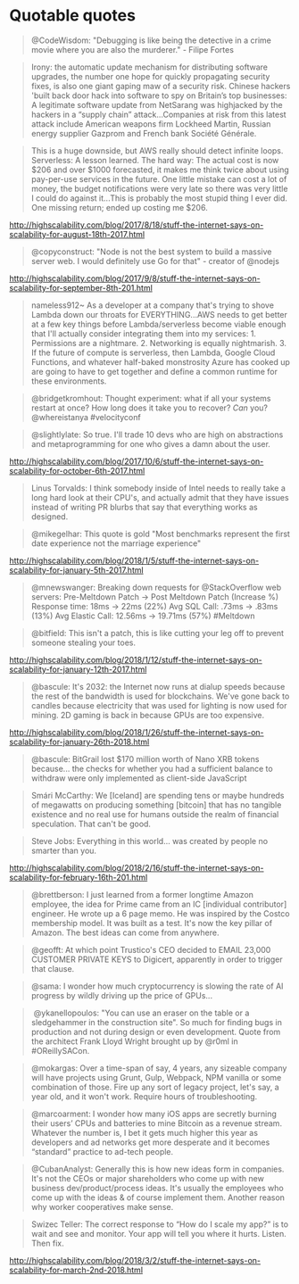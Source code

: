 # Quotable quotes

> @CodeWisdom: "Debugging is like being the detective in a crime movie where you are also the murderer." - Filipe Fortes

> Irony: the automatic update mechanism for distributing software upgrades, the number one hope for quickly propagating security fixes, is also one giant gaping maw of a security risk. Chinese hackers 'built back door hack into software to spy on Britain’s top businesses: A legitimate software update from NetSarang was highjacked by the hackers in a “supply chain” attack...Companies at risk from this latest attack include American weapons firm Lockheed Martin, Russian energy supplier Gazprom and French bank Société Générale.

> This is a huge downside, but AWS really should detect infinite loops. Serverless: A lesson learned. The hard way: The actual cost is now $206 and over $1000 forecasted, it makes me think twice about using pay-per-use services in the future. One little mistake can cost a lot of money, the budget notifications were very late so there was very little I could do against it...This is probably the most stupid thing I ever did. One missing return; ended up costing me $206.

http://highscalability.com/blog/2017/8/18/stuff-the-internet-says-on-scalability-for-august-18th-2017.html

> @copyconstruct: "Node is not the best system to build a massive server web. I would definitely use Go for that" - creator of @nodejs

http://highscalability.com/blog/2017/9/8/stuff-the-internet-says-on-scalability-for-september-8th-201.html

> nameless912~ As a developer at a company that's trying to shove Lambda down our throats for EVERYTHING...AWS needs to get better at a few key things before Lambda/serverless become viable enough that I'll actually consider integrating them into my services: 1. Permissions are a nightmare. 2. Networking is equally nightmarish. 3. If the future of compute is serverless, then Lambda, Google Cloud Functions, and whatever half-baked monstrosity Azure has cooked up are going to have to get together and define a common runtime for these environments.

> @bridgetkromhout: Thought experiment: what if all your systems restart at once? How long does it take you to recover? *Can* you? @whereistanya #velocityconf

> @slightlylate: So true. I'll trade 10 devs who are high on abstractions and metaprogramming for one who gives a damn about the user.

http://highscalability.com/blog/2017/10/6/stuff-the-internet-says-on-scalability-for-october-6th-2017.html

> Linus Torvalds: I think somebody inside of Intel needs to really take a long hard look at their CPU's, and actually admit that they have issues instead of writing PR blurbs that say that everything works as designed.

> @mikegelhar: This quote is gold "Most benchmarks represent the first date experience not the marriage experience"

http://highscalability.com/blog/2018/1/5/stuff-the-internet-says-on-scalability-for-january-5th-2017.html

> @mnewswanger: Breaking down requests for @StackOverflow web servers: Pre-Meltdown Patch -> Post Meltdown Patch (Increase %) Response time: 18ms -> 22ms (22%) Avg SQL Call: .73ms -> .83ms (13%) Avg Elastic Call: 12.56ms -> 19.71ms (57%) #Meltdown

> @bitfield: This isn't a patch, this is like cutting your leg off to prevent someone stealing your toes.

http://highscalability.com/blog/2018/1/12/stuff-the-internet-says-on-scalability-for-january-12th-2017.html

> @bascule: It's 2032: the Internet now runs at dialup speeds because the rest of the bandwidth is used for blockchains. We've gone back to candles because electricity that was used for lighting is now used for mining. 2D gaming is back in because GPUs are too expensive.

http://highscalability.com/blog/2018/1/26/stuff-the-internet-says-on-scalability-for-january-26th-2018.html

> @bascule: BitGrail lost $170 million worth of Nano XRB tokens because... the checks for whether you had a sufficient balance to withdraw were only implemented as client-side JavaScript

> Smári McCarthy: We [Iceland] are spending tens or maybe hundreds of megawatts on producing something [bitcoin] that has no tangible existence and no real use for humans outside the realm of financial speculation. That can't be good.

> Steve Jobs: Everything in this world... was created by people no smarter than you.

http://highscalability.com/blog/2018/2/16/stuff-the-internet-says-on-scalability-for-february-16th-201.html

> @brettberson: I just learned from a former longtime Amazon employee, the idea for Prime came from an IC [individual contributor] engineer. He wrote up a 6 page memo. He was inspired by the Costco membership model. It was built as a test. It's now the key pillar of Amazon. The best ideas can come from anywhere.

> @geofft: At which point Trustico's CEO decided to EMAIL 23,000 CUSTOMER PRIVATE KEYS to Digicert, apparently in order to trigger that clause.

> @sama: I wonder how much cryptocurrency is slowing the rate of AI progress by wildly driving up the price of GPUs...

> @ykanellopoulos: "You can use an eraser on the table or a sledgehammer in the construction site". So much for finding bugs in production and not during design or even development.  Quote from the architect Frank Lloyd Wright brought up by @r0ml in #OReillySACon.

> @mokargas: Over a time-span of say, 4 years, any sizeable company will have projects using Grunt, Gulp, Webpack, NPM vanilla or some combination of those. Fire up any sort of legacy project, let's say, a year old, and it won't work. Require hours of troubleshooting.

> @marcoarment: I wonder how many iOS apps are secretly burning their users’ CPUs and batteries to mine Bitcoin as a revenue stream. Whatever the number is, I bet it gets much higher this year as developers and ad networks get more desperate and it becomes “standard” practice to ad-tech people.

> @CubanAnalyst: Generally this is how new ideas form in companies. It's not the CEOs or major shareholders who come up with new business dev/product/process ideas. It's usually the employees who come up with the ideas & of course implement them. Another reason why worker cooperatives make sense.

> Swizec Teller: The correct response to “How do I scale my app?” is to wait and see and monitor. Your app will tell you where it hurts. Listen. Then fix.

http://highscalability.com/blog/2018/3/2/stuff-the-internet-says-on-scalability-for-march-2nd-2018.html
